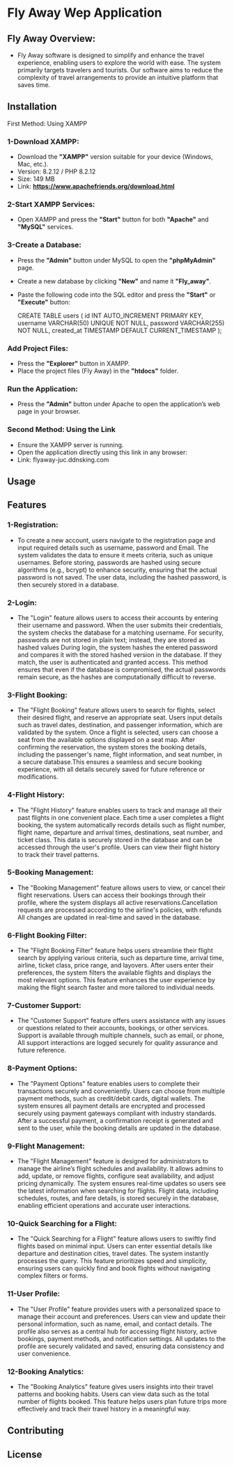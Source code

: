 # Fly Away Wep Application
## Fly Away Overview:
 - Fly Away software is designed to simplify and enhance the travel experience, enabling
 users to explore the world with ease. The system primarily targets travelers and tourists.
 Our software aims to reduce the complexity of travel arrangements to provide an intuitive
 platform that saves time.
## Installation
First Method: Using XAMPP
### 1-Download XAMPP:
- Download the **"XAMPP"** version suitable for your device (Windows, Mac, etc.).
- Version: 8.2.12 / PHP 8.2.12
- Size: 149 MB
- Link: **https://www.apachefriends.org/download.html**
### 2-Start XAMPP Services:
- Open XAMPP and press the **"Start"** button for both **"Apache"** and **"MySQL"** services.
### 3-Create a Database:
- Press the **"Admin"** button under MySQL to open the **"phpMyAdmin"** page.
- Create a new database by clicking **"New"** and name it **"Fly_away"**.
- Paste the following code into the SQL editor and press the **"Start"** or **"Execute"** button:
  
    CREATE TABLE users (
    id INT AUTO_INCREMENT PRIMARY KEY,
    username VARCHAR(50) UNIQUE NOT NULL,
    password VARCHAR(255) NOT NULL,
    created_at TIMESTAMP DEFAULT CURRENT_TIMESTAMP );
### Add Project Files:
- Press the **"Explorer"** button in XAMPP.
- Place the project files (Fly Away) in the **"htdocs"** folder.
### Run the Application:
- Press the **"Admin"** button under Apache to open the application’s web page in your browser.
### Second Method: Using the Link
- Ensure the XAMPP server is running.
- Open the application directly using this link in any browser:
- Link: flyaway-juc.ddnsking.com
## Usage
## Features 
### 1-Registration:
- To create a new account, users navigate to the registration page and input required details such as username, password and Email. The system validates the data to ensure it meets criteria, such as unique usernames. Before storing, passwords are hashed using secure algorithms (e.g., bcrypt) to enhance security, ensuring that the actual password is not saved. The user data, including the hashed password, is then securely stored in a database.
### 2-Login:
- The "Login" feature allows users to access their accounts by entering their username and password. When the user submits their credentials, the system checks the database for a matching username. For security, passwords are not stored in plain text; instead, they are stored as hashed values During login, the system hashes the entered password and compares it with the stored hashed version in the database. If they match, the user is authenticated and granted access. This method ensures that even if the database is compromised, the actual passwords remain secure, as the hashes are computationally difficult to reverse.
### 3-Flight Booking:
- The "Flight Booking" feature allows users to search for flights, select their desired flight, and reserve an appropriate seat. Users input details such as travel dates, destination, and passenger information, which are validated by the system. Once a flight is selected, users can choose a seat from the available options displayed on a seat map. After confirming the reservation, the system stores the booking details, including the passenger's name, flight information, and seat number, in a secure database.This ensures a seamless and secure booking experience, with all details securely saved for future reference or modifications.
### 4-Flight History:
- The "Flight History" feature enables users to track and manage all their past flights in one convenient place. Each time a user completes a flight booking, the system automatically records details such as flight number, flight name, departure and arrival times, destinations, seat number, and ticket class. This data is securely stored in the database and can be accessed through the user's profile. Users can view their flight history to track their travel patterns.
### 5-Booking Management: 
- The "Booking Management" feature allows users to view, or cancel their flight reservations. Users can access their bookings through their profile, where the system displays all active reservations.Cancellation requests are processed according to the airline's policies, with refunds All changes are updated in real-time and saved in the database.
### 6-Flight Booking Filter:
- The "Flight Booking Filter" feature helps users streamline their flight search by applying various criteria, such as departure time, arrival time, airline, ticket class, price range, and layovers. After users enter their preferences, the system filters the available flights and displays the most relevant options. This feature enhances the user experience by making the flight search faster and more tailored to individual needs.
### 7-Customer Support: 
- The "Customer Support" feature offers users assistance with any issues or questions related to their accounts, bookings, or other services. Support is available through multiple channels, such as  email, or phone, All support interactions are logged securely for quality assurance and future reference.
### 8-Payment Options: 
- The "Payment Options" feature enables users to complete their transactions securely and conveniently. Users can choose from multiple payment methods, such as credit/debit cards, digital wallets. The system ensures all payment details are encrypted and processed securely using payment gateways compliant with industry standards. After a successful payment, a confirmation receipt is generated and sent to the user, while the booking details are updated in the database.
### 9-Flight Management: 
- The "Flight Management" feature is designed for administrators to manage the airline’s flight schedules and availability. It allows admins to add, update, or remove flights, configure seat availability, and adjust pricing dynamically. The system ensures real-time updates so users see the latest information when searching for flights. Flight data, including schedules, routes, and fare details, is stored securely in the database, enabling efficient operations and accurate user interactions.
### 10-Quick Searching for a Flight: 
- The "Quick Searching for a Flight" feature allows users to swiftly find flights based on minimal input. Users can enter essential details like departure and destination cities, travel dates. The system instantly processes the query. This feature prioritizes speed and simplicity, ensuring users can quickly find and book flights without navigating complex filters or forms.
### 11-User Profile:
- The "User Profile" feature provides users with a personalized space to manage their account and preferences. Users can view and update their personal information, such as name, email, and contact details. The profile also serves as a central hub for accessing flight history, active bookings, payment methods, and notification settings. All updates to the profile are securely validated and saved, ensuring data consistency and user convenience.
### 12-Booking Analytics: 
- The "Booking Analytics" feature gives users insights into their travel patterns and booking habits. Users can view data such as the total number of flights booked. This feature helps users plan future trips more effectively and track their travel history in a meaningful way.
## Contributing
## License
